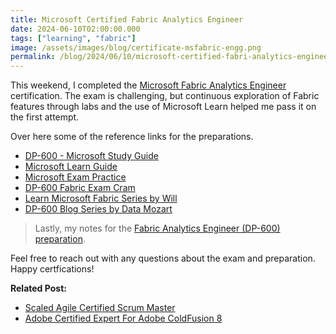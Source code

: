 ```yaml
---
title: Microsoft Certified Fabric Analytics Engineer
date: 2024-06-10T02:00:00.000
tags: ["learning", "fabric"]
image: /assets/images/blog/certificate-msfabric-engg.png
permalink: /blog/2024/06/10/microsoft-certified-fabri-analytics-engineer/
---
```


This weekend, I completed the [Microsoft Fabric Analytics Engineer](https://learn.microsoft.com/en-ca/users/akbarnoor/credentials/149a82bf2fc5fc55?ref=https%3A%2F%2Fwww.linkedin.com%2F) certification. The exam is challenging, but continuous exploration of Fabric features through labs and the use of Microsoft Learn helped me pass it on the first attempt. 

Over here some of the reference links for the preparations. 
- [DP-600 - Microsoft Study Guide](https://learn.microsoft.com/en-us/credentials/certifications/resources/study-guides/dp-600)
- [Microsoft Learn Guide](https://learn.microsoft.com/en-us/credentials/certifications/fabric-analytics-engineer-associate/?practice-assessment-type=certification)
- [Microsoft Exam Practice](https://learn.microsoft.com/en-us/credentials/certifications/fabric-analytics-engineer-associate/practice/assessment?assessment-type=practice&assessmentId=90&practice-assessment-type=certification)
- [DP-600 Fabric Exam Cram](https://learn.microsoft.com/en-us/shows/learn-live/?products=fabric)
- [Learn Microsoft Fabric Series by Will](https://www.youtube.com/@LearnMicrosoftFabric)
- [DP-600 Blog Series by Data Mozart](https://data-mozart.com/dp-600-certification/)

> Lastly, my notes for the [Fabric Analytics Engineer (DP-600) preparation](https://github.com/Akbarsait/powertools-data/blob/main/fabric/notes-guides/fabric-analytics-engineer.md). 

Feel free to reach out with any questions about the exam and preparation. Happy certfications!

**Related Post:**
- [Scaled Agile Certified Scrum Master](/blog/2024/01/15/scaledagile-safe-ssm-certification/)
- [Adobe Certified Expert For Adobe ColdFusion 8](/blog/2009/1/1/adobe-certified-expert-for-adobe-coldfusion-8/)